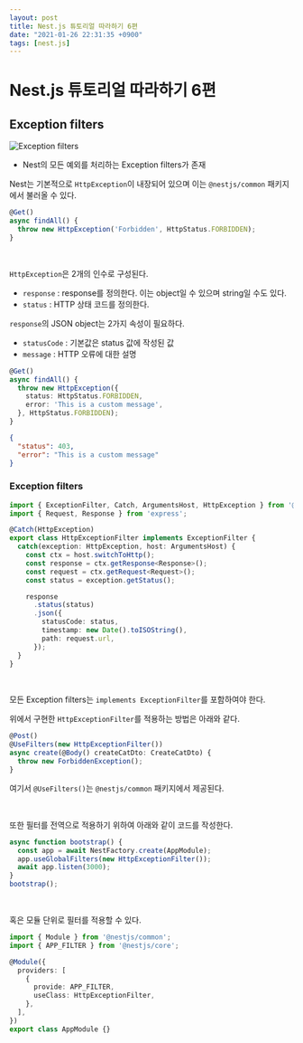 ```yaml
---
layout: post
title: Nest.js 튜토리얼 따라하기 6편
date: "2021-01-26 22:31:35 +0900"
tags: [nest.js]
---
```


# Nest.js 튜토리얼 따라하기 6편

## Exception filters

![Exception filters](https://docs.nestjs.com/assets/Filter_1.png)

* Nest의 모든 예외를 처리하는 Exception filters가 존재

Nest는 기본적으로 ```HttpException```이 내장되어 있으며 이는 ```@nestjs/common``` 패키지에서 불러올 수 있다.
```typescript
@Get()
async findAll() {
  throw new HttpException('Forbidden', HttpStatus.FORBIDDEN);
}
```
<br>

```HttpException```은 2개의 인수로 구성된다.
* ```response``` : response를 정의한다. 이는 object일 수 있으며 string일 수도 있다.
* ```status``` : HTTP 상태 코드를 정의한다.

```response```의 JSON object는 2가지 속성이 필요하다.
* ```statusCode``` : 기본값은 status 값에 작성된 값
* ```message``` : HTTP 오류에 대한 설명

```typescript
@Get()
async findAll() {
  throw new HttpException({
    status: HttpStatus.FORBIDDEN,
    error: 'This is a custom message',
  }, HttpStatus.FORBIDDEN);
}
```
```json
{
  "status": 403,
  "error": "This is a custom message"
}
```

### Exception filters
```typescript
import { ExceptionFilter, Catch, ArgumentsHost, HttpException } from '@nestjs/common';
import { Request, Response } from 'express';

@Catch(HttpException)
export class HttpExceptionFilter implements ExceptionFilter {
  catch(exception: HttpException, host: ArgumentsHost) {
    const ctx = host.switchToHttp();
    const response = ctx.getResponse<Response>();
    const request = ctx.getRequest<Request>();
    const status = exception.getStatus();

    response
      .status(status)
      .json({
        statusCode: status,
        timestamp: new Date().toISOString(),
        path: request.url,
      });
  }
}
```
<br>

모든 Exception filters는 ```implements ExceptionFilter```를 포함하여야 한다. 

위에서 구현한 ```HttpExceptionFilter```를 적용하는 방법은 아래와 같다.
```typescript
@Post()
@UseFilters(new HttpExceptionFilter())
async create(@Body() createCatDto: CreateCatDto) {
  throw new ForbiddenException();
}
```
여기서 ```@UseFilters()```는 ```@nestjs/common``` 패키지에서 제공된다.

<br>

또한 필터를 전역으로 적용하기 위하여 아래와 같이 코드를 작성한다.
```typescript
async function bootstrap() {
  const app = await NestFactory.create(AppModule);
  app.useGlobalFilters(new HttpExceptionFilter());
  await app.listen(3000);
}
bootstrap();
```

<br>

혹은 모듈 단위로 필터를 적용할 수 있다.
```typescript
import { Module } from '@nestjs/common';
import { APP_FILTER } from '@nestjs/core';

@Module({
  providers: [
    {
      provide: APP_FILTER,
      useClass: HttpExceptionFilter,
    },
  ],
})
export class AppModule {}
```